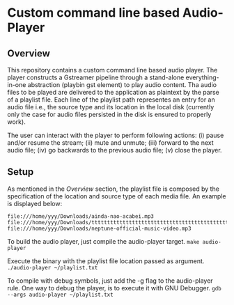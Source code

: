 # Custom command line based Audio-Player

## Overview

This repository contains a custom command line based audio player. The player constructs a Gstreamer pipeline through a stand-alone everything-in-one abstraction (playbin gst element) to play audio content.
Tha audio files to be played are delivered to the application as plaintext by the parse of a playlist file. Each line of the playlist path representes an entry for an audio file i.e., the source type and its location in the local disk (currently only the case for audio files persisted in the disk is ensured to properly work).

The user can interact with the player to perform following actions: (i) pause and/or resume the stream; (ii) mute and unmute; (iii) forward to the next audio file; (iv) go backwards to the previous audio file; (v) close the player.

## Setup

As mentioned in the *Overview* section, the playlist file is composed by the specification of the location and source type of each media file. An example is displayed below:

```
file:///home/yyy/Downloads/ainda-nao-acabei.mp3
file:///home/yyy/Downloads/tttttttttttttttttttttttttttttttttttttttttttttttttttttttttttttttttttestmediafilelen.mp3
file:///home/yyy/Downloads/neptune-official-music-video.mp3
```

To build the audio player, just compile the audio-player target.
``` make audio-player ```

Execute the binary with the playlist file location passed as argument.
``` ./audio-player ~/playlist.txt ```

To compile with debug symbols, just add the -g flag to the audio-player rule.
One way to debug the player, is to execute it with GNU Debugger.
``` gdb --args audio-player ~/playlist.txt ```
